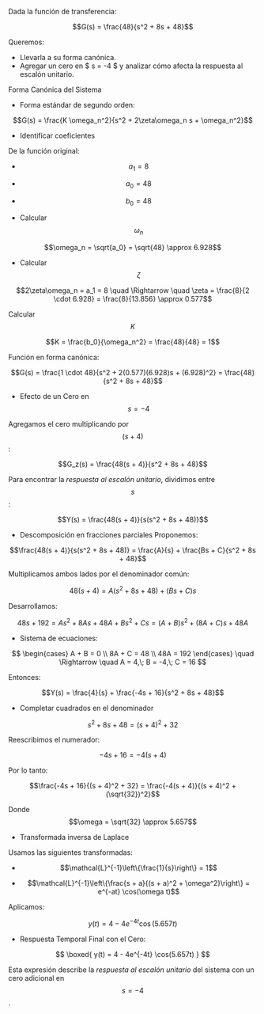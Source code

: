 
Dada la función de transferencia:

$$G(s) = \frac{48}{s^2 + 8s + 48}$$

Queremos:

- Llevarla a su forma canónica.
- Agregar un cero en $ s = -4 $ y analizar cómo afecta la respuesta al escalón unitario.

Forma Canónica del Sistema
- Forma estándar de segundo orden:

$$G(s) = \frac{K \omega_n^2}{s^2 + 2\zeta\omega_n s + \omega_n^2}$$

- Identificar coeficientes

De la función original:

- $$a_1 = 8$$
- $$a_0 = 48$$
- $$b_0 = 48$$

- Calcular $$\omega_n$$

$$\omega_n = \sqrt{a_0} = \sqrt{48} \approx 6.928$$

- Calcular $$\zeta$$

$$2\zeta\omega_n = a_1 = 8 \quad \Rightarrow \quad \zeta = \frac{8}{2 \cdot 6.928} = \frac{8}{13.856} \approx 0.577$$

Calcular $$K$$

$$K = \frac{b_0}{\omega_n^2} = \frac{48}{48} = 1$$

Función en forma canónica:

$$G(s) = \frac{1 \cdot 48}{s^2 + 2(0.577)(6.928)s + (6.928)^2} = \frac{48}{s^2 + 8s + 48}$$

- Efecto de un Cero en $$s = -4$$

Agregamos el cero multiplicando por $$(s + 4)$$:

$$G_z(s) = \frac{48(s + 4)}{s^2 + 8s + 48}$$

Para encontrar la *respuesta al escalón unitario*, dividimos entre $$s$$:

$$Y(s) = \frac{48(s + 4)}{s(s^2 + 8s + 48)}$$

- Descomposición en fracciones parciales
Proponemos:

$$\frac{48(s + 4)}{s(s^2 + 8s + 48)} = \frac{A}{s} + \frac{Bs + C}{s^2 + 8s + 48}$$

Multiplicamos ambos lados por el denominador común:

$$48(s + 4) = A(s^2 + 8s + 48) + (Bs + C)s$$

Desarrollamos:

$$48s + 192 = A s^2 + 8A s + 48A + B s^2 + C s
= (A + B)s^2 + (8A + C)s + 48A$$

- Sistema de ecuaciones:

$$
\begin{cases}
A + B = 0 \\
8A + C = 48 \\
48A = 192
\end{cases}
\quad \Rightarrow \quad
A = 4,\; B = -4,\; C = 16
$$

Entonces:

$$Y(s) = \frac{4}{s} + \frac{-4s + 16}{s^2 + 8s + 48}$$

- Completar cuadrados en el denominador

$$s^2 + 8s + 48 = (s + 4)^2 + 32$$

Reescribimos el numerador:

$$-4s + 16 = -4(s + 4)$$

Por lo tanto:

$$\frac{-4s + 16}{(s + 4)^2 + 32} = \frac{-4(s + 4)}{(s + 4)^2 + (\sqrt{32})^2}$$

Donde $$\omega = \sqrt{32} \approx 5.657$$

- Transformada inversa de Laplace

Usamos las siguientes transformadas:

- $$\mathcal{L}^{-1}\left\{\frac{1}{s}\right\} = 1$$
  
- $$\mathcal{L}^{-1}\left\{\frac{s + a}{(s + a)^2 + \omega^2}\right\} = e^{-at} \cos(\omega t)$$

Aplicamos:

$$y(t) = 4 - 4e^{-4t} \cos(5.657t)$$

- Respuesta Temporal Final con el Cero:

$$
\boxed{
y(t) = 4 - 4e^{-4t} \cos(5.657t)
}
$$

Esta expresión describe la *respuesta al escalón unitario* del sistema con un cero adicional en $$s = -4$$.
